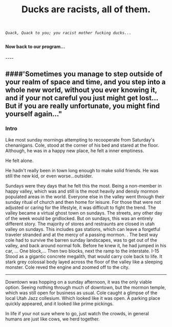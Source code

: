 <center><h1>Ducks are racists, all of them.</h1></center>
<code> 
<h6>Quack, Quack to you; you racist mother fucking ducks...</h6></code>
<h4>Now back to our program...</h4>
----

####'Sometimes you manage to step outside of your realm of space and time, and you step into a whole new world, without you ever knowing it, and if your not careful you just might get lost... But if you are really unfortunate, you might find yourself again..."
----

### Intro

<p>Like most sunday mornings attempting to recooperate from Saturday's chenanigans. Cole, stood at the corner of his bed and stared at the floor. Although, he was in a happy new place, he felt a inner emptiness. </p> 
He felt alone.

He hadn't really been in town long enough to make solid friends. He was still the new kid, or even worse...outsider. 

Sundays were they days that he felt this the most. Being a non-member in happy valley, which was and still is the most heavily and densly mormon populated areas in the world. Everyone else in the valley went through their sunday ritual of church and then home for leisure. 
For those that were not adjusted or caring for the lifestyle, it was difficult to fight the trend. The valley became a virtual ghost town on sundays. The streets, any other day of the week would be gridlocked. But on sundays, this was an entirely different story. The majority of stores and restraunts are closed in utah valley on sundays. This includes gas stations, which can leave a forgetful traveler stranded and at the mercy of a passing mormon. 
. 
The best way cole had to survive the barren sunday landscapes, was to get out of the valley, and back around normal folk. 
Before he knew it, he had jumped in his car, ... One block,... Then two blocks, next the ramp to the interstate. 
I-15 Stood as a gigantic concrete megalith, that would carry cole back to life. It stark grey colossal body layed across the floor of the valley like a sleeping monster. Cole reved the engine and zoomed off to the city. 
<hr>
Downtown was hopping on a sunday afternoon, it was the only viable option. Seeing nothing through much of downtown, but the mormon temple, which was still open for business as usual. Cole caught a glimpse of the local Utah Jazz collesium. Which looked like it was open. A parking place quickly appeared, and it looked like prime pickings. 

In life if your not sure where to go, just watch the crowds, in general humans are just like cows, we herd together. 
